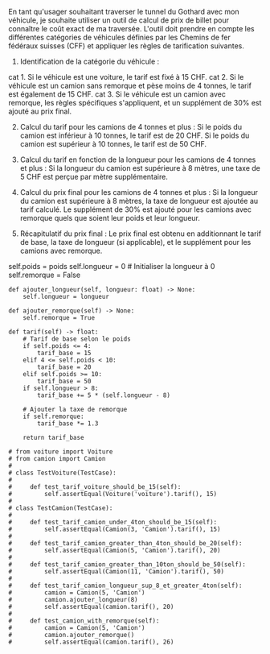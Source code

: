 En tant qu'usager souhaitant traverser le tunnel du Gothard avec mon véhicule, je souhaite utiliser un outil de calcul de prix de billet pour connaître le coût exact de ma traversée. L'outil doit prendre en compte les différentes catégories de véhicules définies par les Chemins de fer fédéraux suisses (CFF) et appliquer les règles de tarification suivantes.


1. Identification de la catégorie du véhicule :

cat 1. Si le véhicule est une voiture, le tarif est fixé à 15 CHF.
cat 2. Si le véhicule est un camion sans remorque et pèse moins de 4 tonnes, le tarif est également de 15 CHF.
cat 3. Si le véhicule est un camion avec remorque, les règles spécifiques s'appliquent, et un supplément de 30% est ajouté au prix final.


2. Calcul du tarif pour les camions de 4 tonnes et plus :
Si le poids du camion est inférieur à 10 tonnes, le tarif est de 20 CHF.
Si le poids du camion est supérieur à 10 tonnes, le tarif est de 50 CHF.


3. Calcul du tarif en fonction de la longueur pour les camions de 4 tonnes et plus :
Si la longueur du camion est supérieure à 8 mètres, une taxe de 5 CHF est perçue par mètre supplémentaire.


4. Calcul du prix final pour les camions de 4 tonnes et plus :
Si la longueur du camion est supérieure à 8 mètres, la taxe de longueur est ajoutée au tarif calculé.
Le supplément de 30% est ajouté pour les camions avec remorque quels que soient leur poids et leur longueur.


5. Récapitulatif du prix final :
Le prix final est obtenu en additionnant le tarif de base, la taxe de longueur (si applicable), et le supplément pour les camions avec remorque.














 self.poids = poids
        self.longueur = 0  # Initialiser la longueur à 0
        self.remorque = False

    def ajouter_longueur(self, longueur: float) -> None:
        self.longueur = longueur

    def ajouter_remorque(self) -> None:
        self.remorque = True

    def tarif(self) -> float:
        # Tarif de base selon le poids
        if self.poids <= 4:
            tarif_base = 15
        elif 4 <= self.poids < 10:
            tarif_base = 20
        elif self.poids >= 10:
            tarif_base = 50
        if self.longueur > 8:
            tarif_base += 5 * (self.longueur - 8)

        # Ajouter la taxe de remorque
        if self.remorque:
            tarif_base *= 1.3

        return tarif_base

    # from voiture import Voiture
    # from camion import Camion
    #
    # class TestVoiture(TestCase):
    #
    #     def test_tarif_voiture_should_be_15(self):
    #         self.assertEqual(Voiture('voiture').tarif(), 15)
    #
    # class TestCamion(TestCase):
    #
    #     def test_tarif_camion_under_4ton_should_be_15(self):
    #         self.assertEqual(Camion(3, 'Camion').tarif(), 15)
    #
    #     def test_tarif_camion_greater_than_4ton_should_be_20(self):
    #         self.assertEqual(Camion(5, 'Camion').tarif(), 20)
    #
    #     def test_tarif_camion_greater_than_10ton_should_be_50(self):
    #         self.assertEqual(Camion(11, 'Camion').tarif(), 50)
    #
    #     def test_tarif_camion_longueur_sup_8_et_greater_4ton(self):
    #         camion = Camion(5, 'Camion')
    #         camion.ajouter_longueur(8)
    #         self.assertEqual(camion.tarif(), 20)
    #
    #     def test_camion_with_remorque(self):
    #         camion = Camion(5, 'Camion')
    #         camion.ajouter_remorque()
    #         self.assertEqual(camion.tarif(), 26)